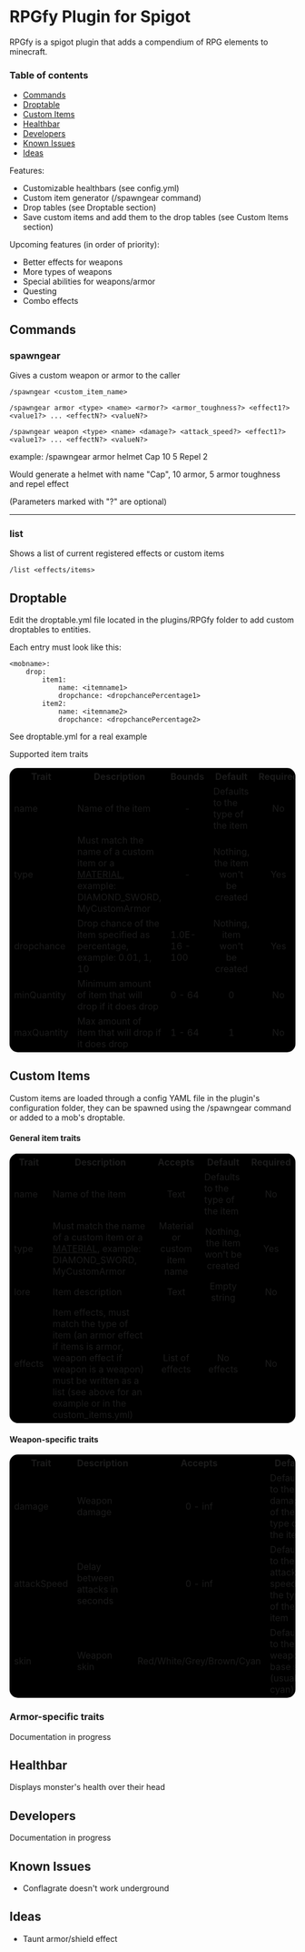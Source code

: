 # RPGfy Plugin for Spigot

RPGfy is a spigot plugin that adds a compendium of RPG elements to minecraft.

### Table of contents
- [Commands](#commands)
- [Droptable](#droptable)
- [Custom Items](#custom-items)
- [Healthbar](#healthbar)
- [Developers](#developers)
- [Known Issues](#known-issues)
- [Ideas](#ideas)

Features: 
* Customizable healthbars (see config.yml)
* Custom item generator (/spawngear command)
* Drop tables (see Droptable section)
* Save custom items and add them to the drop tables (see Custom Items section)

Upcoming features (in order of priority):
* Better effects for weapons
* More types of weapons
* Special abilities for weapons/armor
* Questing
* Combo effects

## Commands

### spawngear

Gives a custom weapon or armor to the caller

    /spawngear <custom_item_name>

    /spawngear armor <type> <name> <armor?> <armor_toughness?> <effect1?> <value1?> ... <effectN?> <valueN?>

    /spawngear weapon <type> <name> <damage?> <attack_speed?> <effect1?> <value1?> ... <effectN?> <valueN?>

example:
/spawngear armor helmet Cap 10 5 Repel 2

Would generate a helmet with name "Cap", 10 armor, 5 armor toughness and repel effect

(Parameters marked with "?" are optional)

---------------------------
### list

Shows a list of current registered effects or custom items

    /list <effects/items>

## Droptable

Edit the droptable.yml file located in the plugins/RPGfy folder to
add custom droptables to entities.

Each entry must look like this:

    <mobname>:
        drop:
            item1:
                name: <itemname1>
                dropchance: <dropchancePercentage1>
            item2:
                name: <itemname2>
                dropchance: <dropchancePercentage2>

See droptable.yml for a real example

Supported item traits

<table style="border-radius: 15px; background-color: #000000">
    <tr>
        <th>Trait</th>
        <th>Description</th>
        <th>Bounds</th>
        <th>Default</th>
        <th>Required</th>
    </tr>
    <tr>
        <td>name</td>
        <td>Name of the item</td>
        <td style="text-align: center;">-</td>
        <td>Defaults to the type of the item</td>
        <td style="text-align: center;">No</td>
    </tr>
    <tr>
        <td>type</td>
        <td>Must match the name of a custom item
        or a <a href="https://hub.spigotmc.org/javadocs/bukkit/org/bukkit/Material.html">MATERIAL</a>, example: DIAMOND_SWORD, MyCustomArmor</td>
        <td style="text-align: center;">-</td>
        <td style="text-align: center;">Nothing, the item won't be created</td>    
        <td style="text-align: center;">Yes</td>
    </tr>
    <tr>
        <td>dropchance</td>
        <td>Drop chance of the item specified as percentage, example: 0.01, 1, 10</td>
        <td>1.0E-16 - 100</td>
        <td style="text-align: center;">Nothing, item won't be created</td>    
        <td style="text-align: center;">Yes</td>
    </tr>
    <tr>
        <td>minQuantity</td>
        <td>Minimum amount of item that will drop if it does drop</td>
        <td>0 - 64</td>
        <td style="text-align: center;">0</td>    
        <td style="text-align: center;">No</td>
    </tr>
    <tr>
        <td>maxQuantity</td>
        <td>Max amount of item that will drop if it does drop</td>
        <td>1 - 64</td>
        <td style="text-align: center;">1</td>    
        <td style="text-align: center;">No</td>
    </tr>
</table>

## Custom Items

Custom items are loaded through a config YAML file in the plugin's configuration folder,
they can be spawned using the /spawngear command or added to a mob's droptable.

#### General item traits 

<table style="border-radius: 15px; background-color: #000000">
    <tr>
        <th>Trait</th>
        <th>Description</th>
        <th>Accepts</th>
        <th>Default</th>
        <th>Required</th>
    </tr>
    <tr>
        <td>name</td>
        <td>Name of the item</td>
        <td style="text-align: center;">Text</td>
        <td>Defaults to the type of the item</td>
        <td style="text-align: center;">No</td>
    </tr>
    <tr>
        <td>type</td>
        <td>Must match the name of a custom item
        or a <a href="https://hub.spigotmc.org/javadocs/bukkit/org/bukkit/Material.html">MATERIAL</a>, example: DIAMOND_SWORD, MyCustomArmor</td>
        <td style="text-align: center;">Material or custom item name</td>
        <td style="text-align: center;">Nothing, the item won't be created</td>    
        <td style="text-align: center;">Yes</td>
    </tr>
    <tr>
        <td>lore</td>
        <td>Item description</td>
        <td style="text-align: center;">Text</td>
        <td style="text-align: center;">Empty string</td>    
        <td style="text-align: center;">No</td>
    <tr>
        <td>effects</td>
        <td>Item effects, must match the type of item (an armor effect if items is armor, weapon effect if weapon is a weapon)
        must be written as a list (see above for an example or in the custom_items.yml)
        </td>
        <td style="text-align: center;">List of effects</td>
        <td style="text-align: center;">No effects</td>    
        <td style="text-align: center;">No</td>
    </tr>
</table>

#### Weapon-specific traits

<table style="border-radius: 15px; background-color: #000000">
    <tr>
        <th>Trait</th>
        <th>Description</th>
        <th>Accepts</th>
        <th>Default</th>
        <th>Required</th>
    </tr>
    <tr>
        <td>damage</td>
        <td>Weapon damage</td>
        <td style="text-align: center;">0 - inf</td>
        <td>Defaults to the damage of the type of the item</td>
        <td style="text-align: center;">No</td>
    </tr>
    <tr>
        <td>attackSpeed</td>
        <td>Delay between attacks in seconds</td>
        <td style="text-align: center;">0 - inf</td>
        <td>Defaults to the attack speed of the type of the item</td>
        <td style="text-align: center;">No</td>
    </tr>
    <tr>
        <td>skin</td>
        <td>Weapon skin</td>
        <td style="text-align: center;">Red/White/Grey/Brown/Cyan</td>
        <td>Defaults to the weapon's base skin (usually cyan)</td>
        <td style="text-align: center;">No</td>
    </tr>
    
</table>

### Armor-specific traits

Documentation in progress

## Healthbar

Displays monster's health over their head

## Developers

Documentation in progress

## Known Issues

- Conflagrate doesn't work underground

## Ideas

- Taunt armor/shield effect